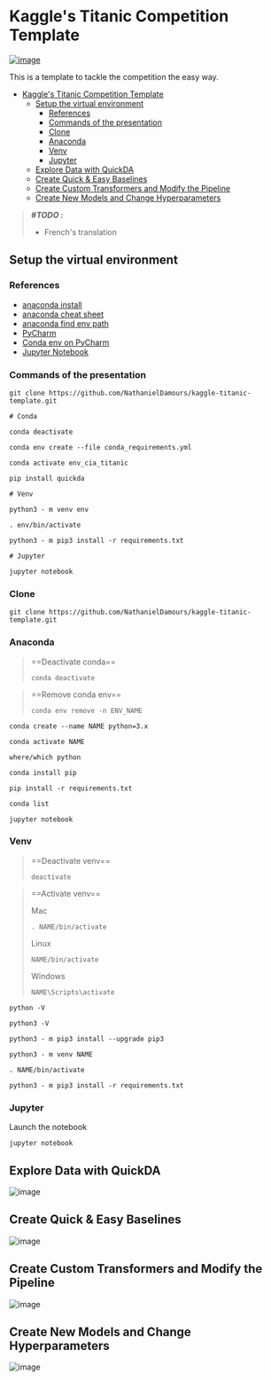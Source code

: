 # Kaggle's Titanic Competition Template

[![image](https://user-images.githubusercontent.com/88633026/130110875-c9d9a092-59d1-4c4c-8c6a-8925d2ce399d.png)](https://www.kaggle.com/c/titanic)

This is a template to tackle the competition the easy way.

- [Kaggle's Titanic Competition Template](#kaggles-titanic-competition-template)
  - [Setup the virtual environment](#setup-the-virtual-environment)
    - [References](#references)
    - [Commands of the presentation](#commands-of-the-presentation)
    - [Clone](#clone)
    - [Anaconda](#anaconda)
    - [Venv](#venv)
    - [Jupyter](#jupyter)
  - [Explore Data with QuickDA](#explore-data-with-quickda)
  - [Create Quick & Easy Baselines](#create-quick--easy-baselines)
  - [Create Custom Transformers and Modify the Pipeline](#create-custom-transformers-and-modify-the-pipeline)
  - [Create New Models and Change Hyperparameters](#create-new-models-and-change-hyperparameters)

> **#_TODO :_**
>
> - French's translation

## Setup the virtual environment

### References

- [anaconda install](https://www.anaconda.com/products/individual)
- [anaconda cheat sheet](https://docs.conda.io/projects/conda/en/4.6.0/_downloads/52a95608c49671267e40c689e0bc00ca/conda-cheatsheet.pdf)
- [anaconda find env path](https://docs.anaconda.com/anaconda/user-guide/tasks/integration/python-path/)
- [PyCharm](https://www.jetbrains.com/lp/pycharm-anaconda/?=)
- [Conda env on PyCharm](https://docs.anaconda.com/anaconda/user-guide/tasks/pycharm/)
- [Jupyter Notebook](https://test-jupyter.readthedocs.io/en/latest/install.html)

### Commands of the presentation

```
git clone https://github.com/NathanielDamours/kaggle-titanic-template.git

# Conda

conda deactivate

conda env create --file conda_requirements.yml

conda activate env_cia_titanic

pip install quickda

# Venv

python3 - m venv env 

. env/bin/activate

python3 - m pip3 install -r requirements.txt

# Jupyter

jupyter notebook

```

### Clone

```
git clone https://github.com/NathanielDamours/kaggle-titanic-template.git
```

### Anaconda

> ==Deactivate conda==
> ```
> conda deactivate
> ```

> ==Remove conda env==
> ```
> conda env remove -n ENV_NAME
> ```

```
conda create --name NAME python=3.x

conda activate NAME

where/which python

conda install pip

pip install -r requirements.txt

conda list

jupyter notebook
```

### Venv

> ==Deactivate venv==
> ```
> deactivate
> ```

> ==Activate venv==
> 
> Mac
> ```
> . NAME/bin/activate
> ```
> 
> Linux
> ```
> NAME/bin/activate
> ```
> 
> Windows
> ```
> NAME\Scripts\activate
> ```

```  
python -V

python3 -V

python3 - m pip3 install --upgrade pip3

python3 - m venv NAME 

. NAME/bin/activate

python3 - m pip3 install -r requirements.txt

```

### Jupyter

Launch the notebook
``` 
jupyter notebook
```

## Explore Data with QuickDA

![image](https://user-images.githubusercontent.com/88633026/129945057-5cc06bb8-1331-47e9-a2e2-bc2cac0150fc.png)

## Create Quick & Easy Baselines

![image](https://user-images.githubusercontent.com/88633026/129945592-2d60fe43-07fb-4a16-aacb-ecd5cb04f552.png)

## Create Custom Transformers and Modify the Pipeline

![image](https://user-images.githubusercontent.com/88633026/129948410-92c82bff-4607-49e7-bfdb-e278771a352a.png)

## Create New Models and Change Hyperparameters

![image](https://user-images.githubusercontent.com/88633026/129946210-506e9cfe-11d0-43cd-afc0-ec0d217854c5.png)
